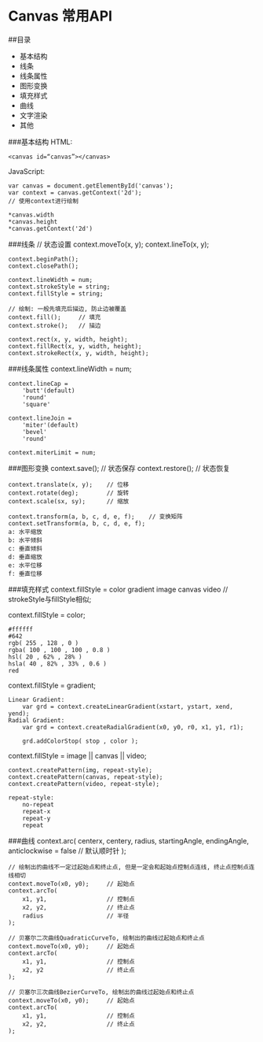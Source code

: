 # Canvas 常用API
##目录
* 基本结构
* 线条
* 线条属性
* 图形变换
* 填充样式
* 曲线
* 文字渲染
* 其他

###基本结构
HTML:

	<canvas id=“canvas”></canvas>

JavaScript:

	var canvas = document.getElementById('canvas');
	var context = canvas.getContext('2d');
	// 使用context进行绘制
	
	*canvas.width
	*canvas.height
	*canvas.getContext('2d')
	
###线条
	// 状态设置
	context.moveTo(x, y);
	context.lineTo(x, y);
	
	context.beginPath();
	context.closePath();
	
	context.lineWidth = num;
	context.strokeStyle = string;
	context.fillStyle = string;
	
	// 绘制: 一般先填充后描边, 防止边被覆盖
	context.fill();		// 填充
	context.stroke();	// 描边
	
	context.rect(x, y, width, height);
	context.fillRect(x, y, width, height);
	context.strokeRect(x, y, width, height);

###线条属性
	context.lineWidth = num;

	context.lineCap = 
		'butt'(default)
		'round'
		'square'

	context.lineJoin = 
		'miter'(default)
		'bevel'
		'round'
	
	context.miterLimit = num;

###图形变换
	context.save();				// 状态保存
	context.restore();			// 状态恢复
	
	context.translate(x, y);	// 位移
	context.rotate(deg);		// 旋转
	context.scale(sx, sy);		// 缩放
	
	context.transform(a, b, c, d, e, f);	// 变换矩阵
	context.setTransform(a, b, c, d, e, f);
	a: 水平缩放
	b: 水平倾斜
	c: 垂直倾斜
	d: 垂直缩放
	e: 水平位移
	f: 垂直位移

###填充样式
	context.fillStyle =
		color 
		gradient 
		image
		canvas
		video
	// strokeStyle与fillStyle相似;
	
context.fillStyle = color;

	#ffffff
	#642
	rgb( 255 , 128 , 0 )
	rgba( 100 , 100 , 100 , 0.8 )
	hsl( 20 , 62% , 28% )
	hsla( 40 , 82% , 33% , 0.6 )
	red
	
context.fillStyle = gradient;

	Linear Gradient:
		var grd = context.createLinearGradient(xstart, ystart, xend, yend);
	Radial Gradient:
		var grd = context.createRadialGradient(x0, y0, r0, x1, y1, r1);
		
		grd.addColorStop( stop , color );

context.fillStyle = image || canvas || video;

	context.createPattern(img, repeat-style);
	context.createPattern(canvas, repeat-style);
	context.createPattern(video, repeat-style);
	
	repeat-style:
		no-repeat 
		repeat-x
		repeat-y
		repeat 

###曲线
	context.arc(
		centerx, centery, radius,
		startingAngle, endingAngle,
		anticlockwise = false 	// 默认顺时针
	);
	
	// 绘制出的曲线不一定过起始点和终止点, 但是一定会和起始点控制点连线, 终止点控制点连线相切
	context.moveTo(x0, y0);		// 起始点
	context.arcTo(
		x1, y1,					// 控制点
		x2, y2, 				// 终止点
		radius 					// 半径
	);
	
	// 贝塞尔二次曲线QuadraticCurveTo, 绘制出的曲线过起始点和终止点
	context.moveTo(x0, y0);		// 起始点
	context.arcTo(
		x1, y1,					// 控制点
		x2, y2	 				// 终止点
	);
	
	// 贝塞尔三次曲线BezierCurveTo, 绘制出的曲线过起始点和终止点
	context.moveTo(x0, y0);		// 起始点
	context.arcTo(
		x1, y1,					// 控制点
		x2, y2,	 				// 终止点
	);
